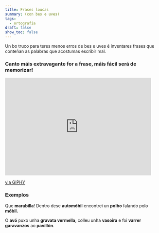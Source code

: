 ```yaml
---
title: Frases loucas
summary: (con bes e uves)
tags:
  - ortografia
draft: false
show_toc: false
---
```

Un bo truco para teres menos erros de bes e uves é inventares frases que conteñan as palabras que acostumas escribir mal. 

### Canto máis extravagante for a frase, máis fácil será de memorizar!

<iframe src="https://giphy.com/embed/XB43a39jYFT6JxjVtR" width="480" height="320" frameBorder="0" class="giphy-embed" allowFullScreen></iframe><p><a href="https://giphy.com/gifs/arbeiterkammer-XB43a39jYFT6JxjVtR">via GIPHY</a></p>

### Exemplos

<article>

Que **marabilla**! Dentro dese **automóbil** encontrei un **polbo** falando polo **móbil.**

</article>

<article>

O **avó** puxo unha **gravata vermella**, colleu unha **vasoira** e foi **varrer** **garavanzos** ao **pavillón**.

</article>